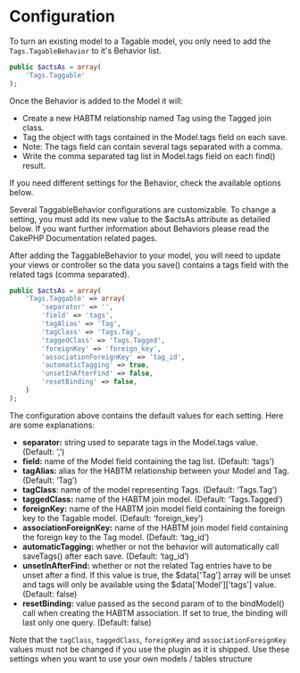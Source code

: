 Configuration
=============

To turn an existing model to a Tagable model, you only need to add the `Tags.TagableBehavior` to it's Behavior list.

```php
public $actsAs = array(
	'Tags.Taggable'
);
```

Once the Behavior is added to the Model it will:

* Create a new HABTM relationship named Tag using the Tagged join class.
* Tag the object with tags contained in the Model.tags field on each save.
 * Note: The tags field can contain several tags separated with a comma.
* Write the comma separated tag list in Model.tags field on each find() result.

If you need different settings for the Behavior, check the available options below.

Several TaggableBehavior configurations are customizable. To change a setting, you must add its new value to the $actsAs attribute as detailed below. If you want further information about Behaviors please read the CakePHP Documentation related pages.

After adding the TaggableBehavior to your model, you will need to update your views or controller so the data you save() contains a tags field with the related tags (comma separated).

```php
public $actsAs = array(
	'Tags.Taggable' => array(
		'separator' => '',
		'field' => 'tags',
		'tagAlias' => 'Tag',
		'tagClass' => 'Tags.Tag',
		'taggedClass' => 'Tags.Tagged',
		'foreignKey' => 'foreign_key',
		'associationForeignKey' => 'tag_id',
		'automaticTagging' => true,
		'unsetInAfterFind' => false,
		'resetBinding' => false,
	)
);
```

The configuration above contains the default values for each setting. Here are some explanations:

* **separator:** string used to separate tags in the Model.tags value. (Default: ‘,’)
* **field:** name of the Model field containing the tag list. (Default: ‘tags’)
* **tagAlias:** alias for the HABTM relationship between your Model and Tag. (Default: ‘Tag’)
* **tagClass**: name of the model representing Tags. (Default: ‘Tags.Tag’)
* **taggedClass:** name of the HABTM join model. (Default: ‘Tags.Tagged’)
* **foreignKey:** name of the HABTM join model field containing the foreign key to the Tagable model. (Default: ‘foreign_key’)
* **associationForeignKey:** name of the HABTM join model field containing the foreign key to the Tag model. (Default: ‘tag_id’)
* **automaticTagging:** whether or not the behavior will automatically call saveTags() after each save. (Default: ‘tag_id’)
* **unsetInAfterFind:** whether or not the related Tag entries have to be unset after a find. If this value is true, the $data['Tag'] array will be unset and tags will only be available using the $data['Model']['tags'] value. (Default: false)
* **resetBinding:** value passed as the second param of to the bindModel() call when creating the HABTM association. If set to true, the binding will last only one query. (Default: false)

Note that the `tagClass`, `taggedClass`, `foreignKey` and `associationForeignKey` values must not be changed if you use the plugin as it is shipped. Use these settings when you want to use your own models / tables structure
